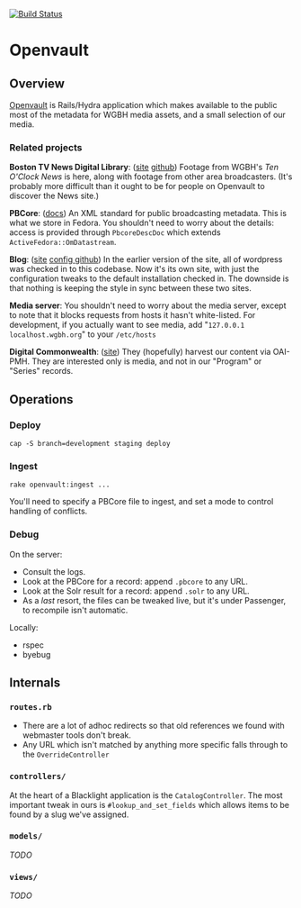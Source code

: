 [![Build Status](https://travis-ci.org/afred/openvault.png)](https://travis-ci.org/afred/openvault)

# Openvault

## Overview

[Openvault](http://openvault.wgbh.org) is Rails/Hydra application which makes available to the public
most of the metadata for WGBH media assets, and a small selection of our media.

### Related projects

**Boston TV News Digital Library**: 
([site](http://bostonlocaltv.org) [github](https://github.com/WGBH/bostonlocaltv))
Footage from WGBH's *Ten O'Clock News* is here, along with footage from other area broadcasters.
(It's probably more difficult than it ought to be for people on Openvault to discover the News site.)

**PBCore**: ([docs](http://pbcore.org/)) An XML standard for public broadcasting metadata.
This is what we store in Fedora. You shouldn't need to worry about the details: access is 
provided through `PbcoreDescDoc` which extends `ActiveFedora::OmDatastream`.

**Blog**:
([site](http://blog.openvault.wgbh.org/) [config github](https://github.com/WGBH/openvault-blog))
In the earlier version of the site, all of wordpress was checked in to this codebase.
Now it's its own site, with just the configuration tweaks to the default installation checked in.
The downside is that nothing is keeping the style in sync between these two sites.

**Media server**:
You shouldn't need to worry about the media server, except to note that it blocks requests from
hosts it hasn't white-listed. For development, if you actually want to see media, add
"`127.0.0.1  localhost.wgbh.org`" to your `/etc/hosts`

**Digital Commonwealth**:
([site](https://www.digitalcommonwealth.org/))
They (hopefully) harvest our content via OAI-PMH. They are interested only is media, and not in
our "Program" or "Series" records.

## Operations

### Deploy

`cap -S branch=development staging deploy`

### Ingest

`rake openvault:ingest ...`

You'll need to specify a PBCore file to ingest, and set a mode to control handling of conflicts.

### Debug

On the server:

- Consult the logs.
- Look at the PBCore for a record: append `.pbcore` to any URL.
- Look at the Solr result for a record: append `.solr` to any URL.
- As a *last* resort, the files can be tweaked live, but it's under Passenger, to recompile isn't automatic.

Locally:

- rspec
- byebug

## Internals

### `routes.rb`

- There are a lot of adhoc redirects so that old references we found with webmaster tools don't break.
- Any URL which isn't matched by anything more specific falls through to the `OverrideController`

### `controllers/`

At the heart of a Blacklight application is the `CatalogController`.
The most important tweak in ours is `#lookup_and_set_fields` which allows items to be found by a slug we've assigned.

### `models/`

*TODO*

### `views/`

*TODO*

 
